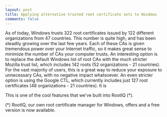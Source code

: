 ```yaml
---
layout: post
title: Applying alternative trusted root certificate sets to Windows
comments: false
---
```


As of today, Windows trusts 322 root certificates issued by 122 different organizations from 47 countries. This number is quite high, and has been steadliy growing over the last few years. Each of these CAs is given tremendous power over your Internet traffic, so it makes great sense to minimize the number of CAs your computer trusts. An interesting option is to replace the default Windows list of root CAs with the much stricter Mozilla trust list, which includes 142 roots (52 organizations - 21 countries). For the vast majority of users, this is a great way to reduce your exposure to unnecessary CAs, with no negative impact whatsoever. An even stricter option is using the Google CTL, which currently includes just 127 root certificates (48 organizations - 21 countries). It is 

This is one of the cool features that we've built into RootIQ (*).  

(*) RootIQ, our own root certificate manager for Windows, offers and a free version is now available.
